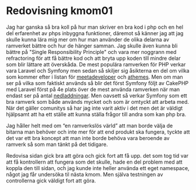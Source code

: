 ---
---
Redovisning kmom01
=========================


<!-- Gör din egen kunskapsinventering baserat på PHP The Right Way, berätta om dina styrkor och svagheter som du vill förstärka under kursen och det kommande året.
Vilket blev resultatet från din mini-undersökning om vilka ramverk som för närvarande är mest populära inom PHP (ange källa var du fann informationen)?
Berätta om din syn/erfarenhet generellt kring communities och specifikt communities inom opensource och programmeringsdomänen.
Vad tror du om begreppet “en ramverkslös värld” som framfördes i videon?
Hur gick det att komma igång med din redovisa-sida?
Några funderingar kring arbetet med din kontroller?
Vilken är din TIL för detta kmom? -->

Jag har ganska så bra koll på hur man skriver en bra kod i php och en hel del erfarenhet av phps inbyggna funktioner, däremot så känner jag att jag skulle kunna lära mig mer om hur man använder de olika delarna av ramverket bättre och hur de hänger samman.
Jag skulle även kunna bli bättre på "Single Responsibility Principle" och vara mer noggrann med refractoring för att få bättre kod och att bryta upp koden till mindre delar som blir lättare att överskåda.
De mest populära ramverken för PHP verkar vara Laravel och Symfony men sedan så skiljer sig åsikterna en del om vilka som kommer efter i listan för [meetadeveloper](https://meetadeveloper.com/10-best-php-frameworks-for-website-development-in-2020-ad1507a0f9f4) och  [athemes](https://athemes.com/collections/best-php-frameworks/).
Men om man ser på vilka som faktiskt används så blir det först Symfony följt av CakePHP med Laravel först på 4e plats över de mest använda ramverken när man endast ser på antal [nedladdningar](https://tomasvotruba.com/php-framework-trends/). Men oavsett så verkar Symfony som ett bra ramverk som både används mycket och som är omtyckt att arbeta med.
När det gäller comunitys så har jag inte varit aktiv i det men det är väldigt hjälpsamt att ha ett ställe att kunna ställa frågor till andra som kan php bra.

Jag håller helt med om “en ramverkslös värld” att man borde välja de bitarna man behöver och inte mer för att end produkt ska fungera, tyckte att det var ett bra koncept att man inte borde behöva vara beroende av ramverk så som man tänkt på det tidigare.

Redovisa sidan gick bra att göra och gick fort att få upp. det som tog tid var att få kontrollern att fungera som det skulle, hade en del problem med att koppla den till sidan, och jag kunde inte heller använda ett eget namespace, något jag får undersöka til nästa kmom. Men själva testningen av controllerna gick väldigt fort att göra.